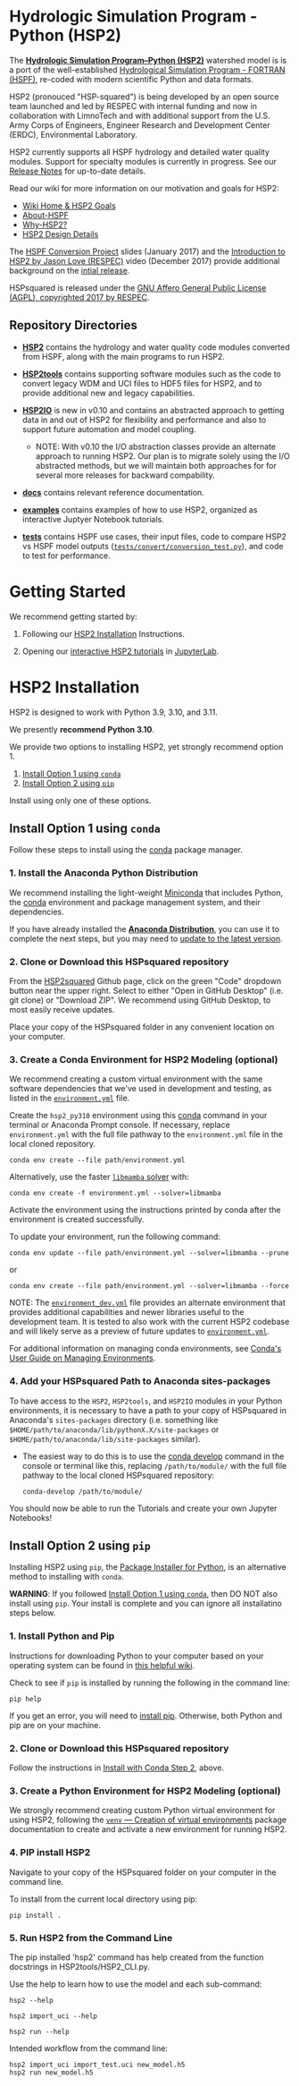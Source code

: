 # Hydrologic Simulation Program - Python (HSP2)

The **[Hydrologic Simulation Program–Python (HSP2)](https://github.com/respec/HSPsquared)** watershed model is 
is a port of the well-established [Hydrological Simulation Program - FORTRAN (HSPF)](https://www.epa.gov/ceam/hydrological-simulation-program-fortran-hspf), re-coded with modern scientific Python and data formats.

HSP2 (pronouced "HSP-squared") is being developed by an open source team launched and led by RESPEC with internal funding and now in collaboration with LimnoTech and with additional support from the U.S. Army Corps of Engineers, Engineer Research and Development Center (ERDC), Environmental Laboratory.

HSP2 currently supports all HSPF hydrology and detailed water quality modules. Support for specialty modules is currently in progress. See our [Release Notes](https://github.com/respec/HSPsquared/releases) for up-to-date details.

Read our wiki for more information on our motivation and goals for HSP2:
- [Wiki Home & HSP2 Goals](https://github.com/respec/HSPsquared/wiki)
- [About-HSPF](https://github.com/respec/HSPsquared/wiki/About-HSPF)
- [Why-HSP2?](https://github.com/respec/HSPsquared/wiki/Why-HSP2%3F)
- [HSP2 Design Details](https://github.com/respec/HSPsquared/wiki/HSP2_Design_Details)

The [HSPF Conversion Project](https://github.com/respec/HSPsquared/blob/archivePy2/Why%20HSP2%20(EAA).pdf) slides (January 2017) and the [Introduction to HSP2 by Jason Love (RESPEC)](https://www.youtube.com/watch?v=aeLScKsP1Wk) video (December 2017) provide additional background on the [intial release](https://github.com/respec/HSPsquared/releases/tag/0.7.7).

HSPsquared is released under the [GNU Affero General Public License (AGPL), copyrighted 2017 by RESPEC](https://github.com/respec/HSPsquared/blob/master/LICENSE).


## Repository Directories

- **[HSP2](HSP2)** contains the hydrology and water quality code modules converted from HSPF, along with the main programs to run HSP2.

- **[HSP2tools](HSP2tools)** contains supporting software modules such as the code to convert legacy WDM and UCI files to HDF5 files for HSP2, and to provide additional new and legacy capabilities.

- **[HSP2IO](HSP2IO)** is new in v0.10 and contains an abstracted approach to getting data in and out of HSP2 for flexibility and performance and also to support future automation and model coupling. 
  - NOTE: With v0.10 the I/O abstraction classes provide an alternate approach to running HSP2. Our plan is to migrate solely using the I/O abstracted methods, but we will maintain both approaches for for several more releases for backward compability. 

- **[docs](docs)** contains relevant reference documentation.

- **[examples](examples)** contains examples of how to use HSP2, organized as interactive Juptyer Notebook tutorials.

- **[tests](tests)** contains HSPF use cases, their input files, code to compare HSP2 vs HSPF model outputs ([`tests/convert/conversion_test.py`](tests/convert/conversion_test.py)), and code to test for
 performance.


# Getting Started

We recommend getting started by:

1. Following our [HSP2 Installation](#HSP2-Installation) Instructions.

2.  Opening our [interactive HSP2 tutorials](examples) in [JupyterLab](https://jupyterlab.readthedocs.io/en/stable/).  


# HSP2 Installation

HSP2 is designed to work with Python 3.9, 3.10, and 3.11. 

We presently **recommend Python 3.10**. 

We provide two options to installing HSP2, yet strongly recommend option 1.
1. [Install Option 1 using `conda`](#install-option-1-using-conda)
2. [Install Option 2 using `pip`](#install-option-2-using-pip)

Install using only one of these options.

## Install Option 1 using `conda`

Follow these steps to install using the [conda](https://docs.conda.io/en/latest/) package manager.

### 1. Install the Anaconda Python Distribution

We recommend installing the light-weight [Miniconda](https://docs.conda.io/projects/miniconda/en/latest/) that includes Python, the [conda](https://conda.io/docs/) environment and package management system, and their dependencies.

If you have already installed the [**Anaconda Distribution**](https://www.anaconda.com/download), you can use it to complete the next steps, but you may need to [update to the latest version](https://docs.anaconda.com/free/anaconda/install/update-version/).

### 2. Clone or Download this HSPsquared repository

From the [HSP2squared](https://github.com/respec/HSPsquared) Github page, click on the green "Code" dropdown button near the upper right. Select to either "Open in GitHub Desktop" (i.e. git clone) or "Download ZIP". We recommend using GitHub Desktop, to most easily receive updates.

Place your copy of the HSPsquared folder in any convenient location on your computer.

### 3. Create a Conda Environment for HSP2 Modeling (optional)

We recommend creating a custom virtual environment with the same software dependencies that we've used in development and testing, as listed in the [`environment.yml`](environment.yml) file. 

Create the `hsp2_py310` environment using this [conda](https://conda.io/docs/) command in your terminal or Anaconda Prompt console. If necessary, replace `environment.yml` with the full file pathway to the `environment.yml` file in the local cloned repository.

```shell
conda env create --file path/environment.yml
```

Alternatively, use the faster [`libmamba` solver](https://conda.github.io/conda-libmamba-solver/getting-started/) with:

```shell
conda env create -f environment.yml --solver=libmamba
```

Activate the environment using the instructions printed by conda after the environment is created successfully.

To update your environment, run the following command:  

```shell
conda env update --file path/environment.yml --solver=libmamba --prune
```

or

```shell
conda env create --file path/environment.yml --solver=libmamba --force
```

NOTE: The [`environment_dev.yml`](environment_dev.yml) file provides an alternate environment that provides additional capabilities and newer libraries useful to the development team. It is tested to also work with the current HSP2 codebase and will likely serve as a preview of future updates to [`environment.yml`](environment.yml).

For additional information on managing conda environments, see [Conda's User Guide on Managing Environments](https://docs.conda.io/projects/conda/en/stable/user-guide/tasks/manage-environments.html).


### 4. Add your HSPsquared Path to Anaconda sites-packages

To have access to the `HSP2`, `HSP2tools`, and `HSP2IO` modules in your Python environments, it is necessary to have a path to your copy of HSPsquared in Anaconda's `sites-packages` directory (i.e. something like `$HOME/path/to/anaconda/lib/pythonX.X/site-packages` or `$HOME/path/to/anaconda/lib/site-packages` similar).

- The easiest way to do this is to use the [conda develop](https://docs.conda.io/projects/conda-build/en/latest/resources/commands/conda-develop.html) command in the console or terminal like this, replacing `/path/to/module/` with the full file pathway to the local cloned HSPsquared repository:

    ```console
    conda-develop /path/to/module/
    ```

You should now be able to run the Tutorials and create your own Jupyter Notebooks!



## Install Option 2 using `pip`

Installing HSP2 using `pip`, the [Package Installer for Python](https://packaging.python.org/en/latest/guides/tool-recommendations/), is an alternative method to installing with `conda`. 

**WARNING**: If you followed [Install Option 1 using `conda`](#install-option-1-using-conda), then DO NOT also install using `pip`. Your install is complete and you can ignore all installatino steps below.


### 1. Install Python and Pip

Instructions for downloading Python to your computer based on your operating system can be found in [this helpful wiki](https://wiki.python.org/moin/BeginnersGuide/Download).

Check to see if `pip` is installed by running the following in the command line:

```shell
pip help
```

If you get an error, you will need to [install pip](https://pip.pypa.io/en/stable/installation/). Otherwise, both Python and pip are on your machine. 

### 2. Clone or Download this HSPsquared repository

Follow the instructions
 in [Install with Conda Step 2](#clone-or-download-this-hspsquared-repository), above.


### 3. Create a Python Environment for HSP2 Modeling (optional)

We strongly recommend creating custom Python virtual environment for using HSP2, following the [`venv` — Creation of virtual environments](https://docs.python.org/3.9/library/venv.html) package documentation to create and activate a new environment for running HSP2. 

### 4. PIP install HSP2 

Navigate to your copy of the HSPsquared folder on your computer in the command line.

To install from the current local directory using pip:

```shell
pip install .
```

### 5. Run HSP2 from the Command Line

The pip installed 'hsp2' command has help created from the function docstrings in HSP2tools/HSP2_CLI.py.

Use the help to learn how to use the model and each sub-command:

```shell
hsp2 --help
```

```shell
hsp2 import_uci --help
```

```shell
hsp2 run --help
```

Intended workflow from the command line:
```
hsp2 import_uci import_test.uci new_model.h5
hsp2 run new_model.h5
```
